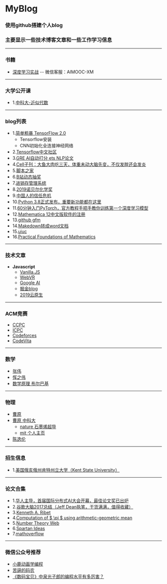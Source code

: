 # MyBlog
### 使用github搭建个人blog
### 主要显示一些技术博客文章和一些工作学习信息

---
### 书籍
- [深度学习实战](https://www.yanxishe.com/book/5da19bcd49840) -- 微信客服：AIMOOC-XM
---
### 大学公开课
- 1.[中科大-近似代数](http://staff.ustc.edu.cn/~hjchen/Modern.html)
---
### blog列表

- 1.[简单粗暴 TensorFlow 2.0](https://mp.weixin.qq.com/s/1QORwL4L8yU_eUjwkzCUww)
   - Tensorflow安装
   - CNN初始化全连接神经网络
- 2.[Tensorflow中文社区](https://www.tensorflowers.cn/index.php)
- 3.[GRE AI自动打分 ets NLP论文](https://www.ets.org/research/topics/as_nlp/writing_quality/)
- 4.[Cell子刊：大鱼大肉吃三天，体重未动大脑先变，不仅发胖还会发炎](https://zhuanlan.zhihu.com/p/85581039)
- 5.[脚本之家](https://www.jb51.net/)
- 6.[B站动态抽奖](https://www.hackinn.com/index.php/archives/112/)
- 7.[进销存管理系统](https://www.lanzous.com/i6p4iib)
- 8.[2019诺贝尔化学奖](https://www.zhihu.com/search?type=content&q=%E8%AF%BA%E8%B4%9D%E5%B0%94%E5%8C%96%E5%AD%A6%E5%A5%96&utm_content=search_preset)
- 9.[中国人的信任危机](http://www.yinwang.org/blog-cn/2019/08/17/trust)
- 10.[Python 3.8正式发布，重要新功能都在这里](https://mp.weixin.qq.com/s/Kik1Ef7BjP0kBSgcLAvWSQ)
- 11.[60分钟入门PyTorch，官方教程手把手教你训练第一个深度学习模型](https://zhuanlan.zhihu.com/p/86875507)
- 12.[Mathematica 12中文版软件的注册](https://tiebamma.github.io/InstallTutorial/)
- 13.[github gfm](https://github.github.com/gfm/)
- 14.[Makedown转成word文档](https://zhuanlan.zhihu.com/p/80440728)
- 15.[uiuc](https://illinois.edu/)
- 16.[Practical Foundations of Mathematics](https://www.cambridge.org/?locale=en_US&remember_me=on)

---
### 技术文章
- **Javascript**
   - [Vanilla.JS](https://vanilla-js.com/)
   - [WebVR](https://webvr.info/)
   - [Google AI](https://ai.google)
   - [掘金blog](https://www.millielin.com/)
   - [2019云原生](https://www.bagevent.com/form/cazu7g)
   

---
### ACM竞赛
- [CCPC](http://ccpc.io)
- [ICPC]()
- [Codeforces](https://www.codeforces.com)
- [CodeVita](https://www.tcscodevita.com/CodevitaV8/index.jsp)

---
### 数学
- [张伟](http://math.mit.edu/~wz2113/)
- [恽之伟](http://math.mit.edu/~zyun/)
- [数学原理 布尔巴基](https://bbs.pinggu.org/thread-7165440-1-1.html)
---
### 物理
- [曹原](http://quantum.ustc.edu.cn/web/node/368)
- [曹原 中科大 ](http://web.mit.edu/caoyuan/www/index.html)
  - [nature 石墨烯超导](http://jarilloherrero.mit.edu/publications/)
  - [mit 个人主页](http://web.mit.edu/caoyuan/www/index.html)
- [陈逸伦](http://home.ustc.edu.cn/~cyl1995/)
---
### 招生信息
- 1.[美国俄亥俄州肯特州立大学（Kent State University）](https://ruiliurobotics.weebly.com/)


--- 
### 论文合集
- 1.[华人主导，首届国际分布式AI大会开幕，最佳论文奖已出炉](https://mp.weixin.qq.com/s/GuD2M6pKTovdFNrJMDdrIQ)
- 2.[谷歌大脑2017总结（Jeff Dean执笔，干货满满，值得收藏）](https://blog.csdn.net/yH0VLDe8VG8ep9VGe/article/details/79055073)
- 3.[Kenneth A. Ribet](https://math.berkeley.edu/~ribet/)
- 4.[Computation of $ \pi $ using arithmetic-geometric mean](https://www.ams.org/journals/mcom/1976-30-135/S0025-5718-1976-0404124-9/)
- 5.[Number Theory Web](http://www.numbertheory.org/ntw/web.html)
- 6.[Spartan Ideas](https://spartanideas.msu.edu/)
- 7.[mathoverflow](https://mathoverflow.net)

---
### 微信公众号推荐
- [小鹿动画学编程](https://blog.csdn.net/qq_36903042/article/details/102513465)
- [苦逼的码农](https://mp.weixin.qq.com/s/bi8sEDmsusJczUlry_Mujw)
- [《数码宝贝》中泉光子郎的编程水平有多厉害？](https://mp.weixin.qq.com/s/g4TAoewab1nPJPNzpQ090Q)
